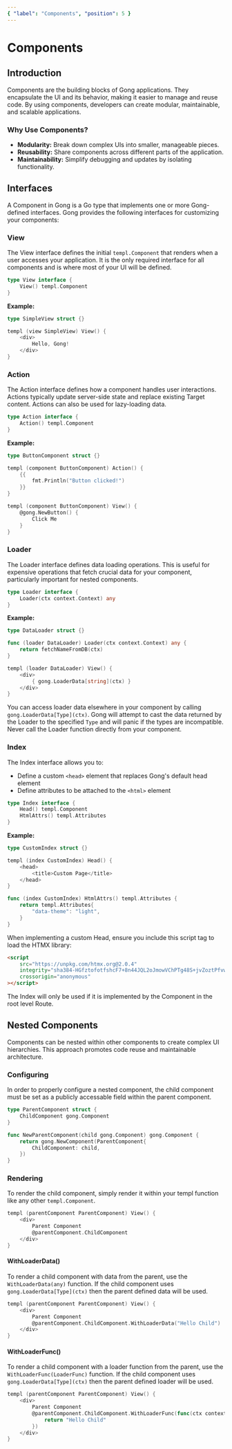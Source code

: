 ```yaml
---
{ "label": "Components", "position": 5 }
---
```


# Components

## Introduction

Components are the building blocks of Gong applications. They encapsulate the UI and its behavior, making it easier to manage and reuse code. By using components, developers can create modular, maintainable, and scalable applications.

### Why Use Components?

- **Modularity:** Break down complex UIs into smaller, manageable pieces.
- **Reusability:** Share components across different parts of the application.
- **Maintainability:** Simplify debugging and updates by isolating functionality.

## Interfaces

A Component in Gong is a Go type that implements one or more Gong-defined interfaces. Gong provides the following interfaces for customizing your components:

### View

The View interface defines the initial `templ.Component` that renders when a user accesses your application. It is the only required interface for all components and is where most of your UI will be defined.

```go
type View interface {
	View() templ.Component
}
```

**Example:**

```go
type SimpleView struct {}

templ (view SimpleView) View() {
	<div>
		Hello, Gong!
	</div>
}
```

### Action

The Action interface defines how a component handles user interactions. Actions typically update server-side state and replace existing Target content. Actions can also be used for lazy-loading data.

```go
type Action interface {
	Action() templ.Component
}
```

**Example:**

```go
type ButtonComponent struct {}

templ (component ButtonComponent) Action() {
	{{
		fmt.Println("Button clicked!")
	}}
}

templ (component ButtonComponent) View() {
	@gong.NewButton() {
		Click Me
	}
}
```

### Loader

The Loader interface defines data loading operations. This is useful for expensive operations that fetch crucial data for your component, particularly important for nested components.

```go
type Loader interface {
	Loader(ctx context.Context) any
}
```

**Example:**

```go
type DataLoader struct {}

func (loader DataLoader) Loader(ctx context.Context) any {
	return fetchNameFromDB(ctx)
}

templ (loader DataLoader) View() {
	<div>
		{ gong.LoaderData[string](ctx) }
	</div>
}
```

You can access loader data elsewhere in your component by calling `gong.LoaderData[Type](ctx)`. Gong will attempt to cast the data returned by the Loader to the specified `Type` and will panic if the types are incompatible. Never call the Loader function directly from your component.

### Index

The Index interface allows you to:

- Define a custom `<head>` element that replaces Gong's default head element
- Define attributes to be attached to the `<html>` element

```go
type Index interface {
	Head() templ.Component
	HtmlAttrs() templ.Attributes
}
```

**Example:**

```go
type CustomIndex struct {}

templ (index CustomIndex) Head() {
	<head>
		<title>Custom Page</title>
	</head>
}

func (index CustomIndex) HtmlAttrs() templ.Attributes {
	return templ.Attributes{
		"data-theme": "light",
	}
}
```

When implementing a custom Head, ensure you include this script tag to load the HTMX library:

```html
<script
    src="https://unpkg.com/htmx.org@2.0.4"
    integrity="sha384-HGfztofotfshcF7+8n44JQL2oJmowVChPTg48S+jvZoztPfvwD79OC/LTtG6dMp+"
    crossorigin="anonymous"
></script>
```

The Index will only be used if it is implemented by the Component in the root level Route.

## Nested Components

Components can be nested within other components to create complex UI hierarchies. This approach promotes code reuse and maintainable architecture.

### Configuring

In order to properly configure a nested component, the child component must be set as a publicly accessable field within the parent component.

```go
type ParentComponent struct {
	ChildComponent gong.Component
}

func NewParentComponent(child gong.Component) gong.Component {
	return gong.NewComponent(ParentComponent{
		ChildComponent: child,
	})
}
```

### Rendering

To render the child component, simply render it within your templ function like any other `templ.Component`.

```go
templ (parentComponent ParentComponent) View() {
	<div>
		Parent Component
		@parentComponent.ChildComponent
	</div>
}
```

#### WithLoaderData()

To render a child component with data from the parent, use the `WithLoaderData(any)` function.
If the child component uses `gong.LoaderData[Type](ctx)` then the parent defined data will be used.

```go
templ (parentComponent ParentComponent) View() {
	<div>
		Parent Component
		@parentComponent.ChildComponent.WithLoaderData("Hello Child")
	</div>
}
```

#### WithLoaderFunc()

To render a child component with a loader function from the parent, use the `WithLoaderFunc(LoaderFunc)` function.
If the child component uses `gong.LoaderData[Type](ctx)` then the parent defined loader will be used.

```go
templ (parentComponent ParentComponent) View() {
	<div>
		Parent Component
		@parentComponent.ChildComponent.WithLoaderFunc(func(ctx context.Context) any {
			return "Hello Child"
		})
	</div>
}
```
